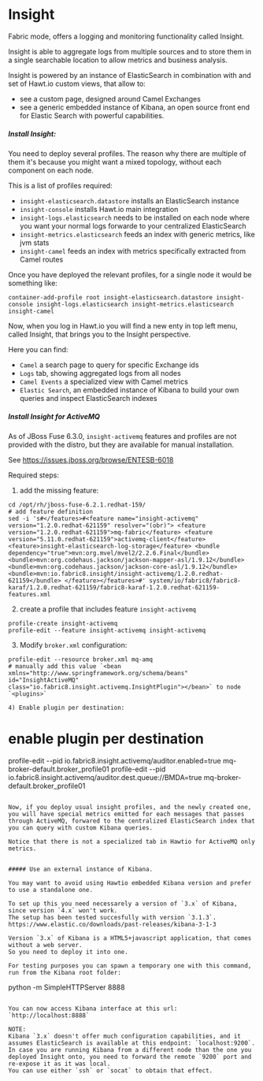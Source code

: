# Insight

Fabric mode, offers a logging and monitoring functionality called Insight.

Insight is able to aggregate logs from multiple sources and to store them in a single searchable location to allow metrics and business analysis.

Insight is powered by an instance of ElasticSearch in combination with and set of Hawt.io custom views, that allow to:
- see a custom page, designed around Camel Exchanges
- see a generic embedded instance of Kibana, an open source front end for Elastic Search with powerful capabilities.


##### Install Insight:

You need to deploy several profiles. The reason why there are multiple of them it's because you might want a mixed topology, without each component on each node.

This is a list of profiles required:

- `insight-elasticsearch.datastore` installs an ElasticSearch instance
- `insight-console` installs Hawt.io main integration
- `insight-logs.elasticsearch` needs to be installed on each node where you want your normal logs forwarde to your centralized ElasticSearch
- `insight-metrics.elasticsearch` feeds an index with generic metrics, like jvm stats
- `insight-camel` feeds an index with metrics specifically extracted from Camel routes

Once you have deployed the relevant profiles, for a single node it would be something like:

```
container-add-profile root insight-elasticsearch.datastore insight-console insight-logs.elasticsearch insight-metrics.elasticsearch insight-camel
```

Now, when you log in Hawt.io you will find a new enty in top left menu, called Insight, that brings you to the Insight perspective.

Here you can find:

- `Camel` a search page to query for specific Exchange ids
- `Logs` tab, showing aggregated logs from all nodes
- `Camel Events` a specialized view with Camel metrics
- `Elastic Search`, an embedded instance of Kibana to build your own queries and inspect ElasticSearch indexes 

##### Install Insight for ActiveMQ

As of JBoss Fuse 6.3.0, `insight-activemq` features and profiles are not provided with the distro, but they are available for manual installation.

See https://issues.jboss.org/browse/ENTESB-6018

Required steps:

1) add the missing feature:
```
cd /opt/rh/jboss-fuse-6.2.1.redhat-159/
# add feature definition
sed -i 's#</features>#<feature name="insight-activemq" version="1.2.0.redhat-621159" resolver="(obr)"> <feature version="1.2.0.redhat-621159">mq-fabric</feature> <feature version="5.11.0.redhat-621159">activemq-client</feature> <feature>insight-elasticsearch-log-storage</feature> <bundle dependency="true">mvn:org.mvel/mvel2/2.2.6.Final</bundle> <bundle>mvn:org.codehaus.jackson/jackson-mapper-asl/1.9.12</bundle> <bundle>mvn:org.codehaus.jackson/jackson-core-asl/1.9.12</bundle> <bundle>mvn:io.fabric8.insight/insight-activemq/1.2.0.redhat-621159</bundle> </feature></features>#' system/io/fabric8/fabric8-karaf/1.2.0.redhat-621159/fabric8-karaf-1.2.0.redhat-621159-features.xml
```

2) create a profile that includes feature `insight-activemq`
```
profile-create insight-activemq
profile-edit --feature insight-activemq insight-activemq
``` 

3) Modify `broker.xml` configuration:
```
profile-edit --resource broker.xml mq-amq
# manually add this value `<bean xmlns="http://www.springframework.org/schema/beans" id="InsightActiveMQ" class="io.fabric8.insight.activemq.InsightPlugin"></bean>` to node `<plugins>`

4) Enable plugin per destination:

```
# enable plugin per destination
profile-edit --pid io.fabric8.insight.activemq/auditor.enabled=true mq-broker-default.broker_profile01
profile-edit --pid io.fabric8.insight.activemq/auditor.dest.queue://BMDA=true mq-broker-default.broker_profile01
```

Now, if you deploy usual insight profiles, and the newly created one, you will have special metrics emitted for each messages that passes through ActiveMQ, forwared to the centralized ElasticSearch index that you can query with custom Kibana queries.

Notice that there is not a specialized tab in Hawtio for ActiveMQ only metrics.


##### Use an external instance of Kibana.

You may want to avoid using Hawtio embedded Kibana version and prefer to use a standalone one.

To set up this you need necessarely a version of `3.x` of Kibana, since version `4.x` won't work.
The setup has been tested succesfully with version `3.1.3`. https://www.elastic.co/downloads/past-releases/kibana-3-1-3

Version `3.x` of Kibana is a HTML5+javascript application, that comes without a web server.
So you need to deploy it into one.

For testing purposes you can spawn a temporary one with this command, run from the Kibana root folder:
```
python -m SimpleHTTPServer 8888
```

You can now access Kibana interface at this url: `http://localhost:8888`

NOTE:
Kibana `3.x` doesn't offer much configuration capabilities, and it assumes ElasticSearch is available at this endpoint: `localhost:9200`.
In case you are running Kibana from a different node than the one you deployed Insight onto, you need to forward the remote `9200` port and re-expose it as it was local.
You can use either `ssh` or `socat` to obtain that effect.